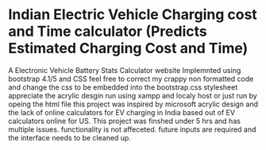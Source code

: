 # Indian Electric Vehicle Charging cost and Time calculator (Predicts Estimated Charging Cost and Time)
A Electronic Vehicle Battery Stats Calculator website Implemnted using bootstrap 4.1/5 and CSS 
feel free to correct my crappy non formatted code and change the css to be embedded into the bootstrap.css stylesheet 
appreciate the acrylic desgin 
run using xampp and localy host or just run by opeing the html file
this project was inspired by microsoft acrylic design and the lack of online calculators for EV charging in India based out of EV calculators online for US.
This project was finshed under 5 hrs and has multiple issues. functionality is not affeceted. 
future inputs are required and the interface needs to be cleaned up.
